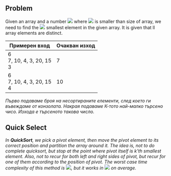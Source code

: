 ## Problem
Given an array and a number <img src="https://latex.codecogs.com/svg.latex?\Large&space;K"> where <img src="https://latex.codecogs.com/svg.latex?\Large&space;K"> is smaller than size of array, we need to find the <img src="https://latex.codecogs.com/svg.latex?\Large&space;K^{th}"> smallest element in the given array. It is given that ll array elements are distinct.

Примерен вход|Oчакван изход
-|-
6<br>7, 10, 4, 3, 20, 15<br>3|7
6<br>7, 10, 4, 3, 20, 15<br>4|10

*Първо подаваме броя на несортираните елементи, след което ги въвеждаме от конзолата. Накрая подаваме К-тото най-малко търсено чисо. Изхода е търсеното такова число.*  

## Quick Select

*In **QuickSort**, we pick a pivot element, then move the pivot element to its correct position and partition the array around it. The idea is, not to do complete quicksort, but stop at the point where pivot itself is k’th smallest element. Also, not to recur for both left and right sides of pivot, but recur for one of them according to the position of pivot. The worst case time complexity of this method is <img src="https://latex.codecogs.com/svg.latex?\Large&space;O(n^2)">, but it works in <img src="https://latex.codecogs.com/svg.latex?\Large&space;O(n)"> on average.*
